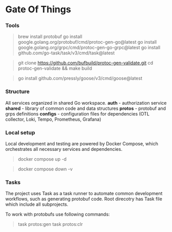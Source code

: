 # Gate Of Things

### Tools

> brew install protobuf
> go install google.golang.org/protobuf/cmd/protoc-gen-go@latest
> go install google.golang.org/grpc/cmd/protoc-gen-go-grpc@latest
> go install github.com/go-task/task/v3/cmd/task@latest

> git clone https://github.com/bufbuild/protoc-gen-validate.git
> cd protoc-gen-validate && make build

> go install github.com/pressly/goose/v3/cmd/goose@latest

### Structure
All services organized in shared Go workspace.
**auth** - authorization service
**shared** - library of common code and data structures
**protos** - protobuf and grps definitions
**configs** - configuration files for dependencies (OTL collector, Loki, Tempo, Prometheus, Grafana)

### Local setup
Local development and testing are powered by Docker Compose, which orchestrates all necessary services and dependencies.

> docker compose up -d

> docker compose down -v

### Tasks
The project uses Task as a task runner to automate common development workflows, such as generating protobuf code.
Root direcotry has Task file which include all subprojects.

To work with protobufs use following commands:
> task protos:gen
> task protos:clr

